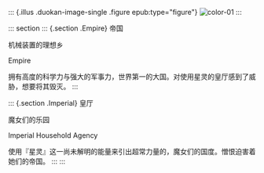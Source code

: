 ::: {.illus .duokan-image-single .figure epub:type="figure"}
![color-01](../Images/color-01.jpg)
:::

::: section
::: {.section .Empire}
帝国

机械装置的理想乡

Empire

拥有高度的科学力与强大的军事力，世界第一的大国。对使用星灵的皇厅感到了威胁，想要将其毁灭。
:::

::: {.section .Imperial}
皇厅

魔女们的乐园

Imperial Household Agency

使用『星灵』这一尚未解明的能量来引出超常力量的，魔女们的国度。憎恨迫害着她们的帝国。
:::
:::